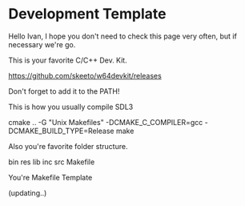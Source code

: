 # Development Template

Hello Ivan, I hope you don't need to check this page very often, but if necessary we're go. 

This is your favorite C/C++ Dev. Kit.

https://github.com/skeeto/w64devkit/releases

Don't forget to add it to the PATH!

This is how you usually compile SDL3

cmake .. -G "Unix Makefiles" -DCMAKE_C_COMPILER=gcc -DCMAKE_BUILD_TYPE=Release
make

Also you're favorite folder structure.

bin
res
lib
inc
src
Makefile

You're Makefile Template

(updating..)
